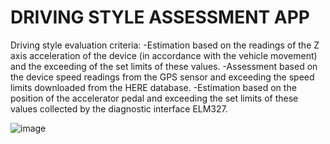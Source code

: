 # DRIVING STYLE ASSESSMENT APP
Driving style evaluation criteria:
-Estimation based on the readings of the Z axis acceleration of the device (in accordance with the vehicle movement) and the exceeding of the set limits of these values.
-Assessment based on the device speed readings from the GPS sensor and exceeding the speed limits downloaded from the HERE database.
-Estimation based on the position of the accelerator pedal and exceeding the set limits of these values collected by the diagnostic interface ELM327.

![image](https://github.com/karol940717/OcenaStyluJazdy-DrivingStyleAssessment/assets/78057688/34cd13b9-c88d-4b01-9776-1dd48be1e046)
